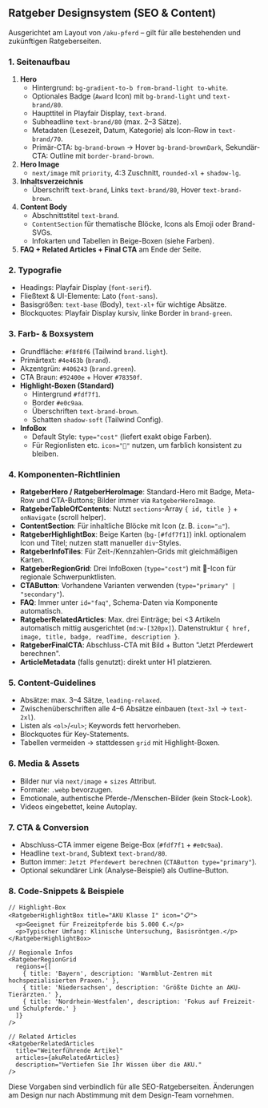 ## Ratgeber Designsystem (SEO & Content)

Ausgerichtet am Layout von `/aku-pferd` – gilt für alle bestehenden und zukünftigen Ratgeberseiten.

### 1. Seitenaufbau
1. **Hero**
   - Hintergrund: `bg-gradient-to-b from-brand-light to-white`.
   - Optionales Badge (`Award` Icon) mit `bg-brand-light` und `text-brand/80`.
   - Haupttitel in Playfair Display, `text-brand`.
   - Subheadline `text-brand/80` (max. 2–3 Sätze).
   - Metadaten (Lesezeit, Datum, Kategorie) als Icon-Row in `text-brand/70`.
   - Primär-CTA: `bg-brand-brown` → Hover `bg-brand-brownDark`, Sekundär-CTA: Outline mit `border-brand-brown`.
2. **Hero Image**
   - `next/image` mit `priority`, 4:3 Zuschnitt, `rounded-xl` + `shadow-lg`.
3. **Inhaltsverzeichnis**
   - Überschrift `text-brand`, Links `text-brand/80`, Hover `text-brand-brown`.
4. **Content Body**
   - Abschnittstitel `text-brand`.
   - `ContentSection` für thematische Blöcke, Icons als Emoji oder Brand-SVGs.
   - Infokarten und Tabellen in Beige-Boxen (siehe Farben).
5. **FAQ + Related Articles + Final CTA** am Ende der Seite.

### 2. Typografie
- Headings: Playfair Display (`font-serif`).
- Fließtext & UI-Elemente: Lato (`font-sans`).
- Basisgrößen: `text-base` (Body), `text-xl+` für wichtige Absätze.
- Blockquotes: Playfair Display kursiv, linke Border in `brand-green`.

### 3. Farb- & Boxsystem
- Grundfläche: `#f8f8f6` (Tailwind `brand.light`).
- Primärtext: `#4e463b` (`brand`).
- Akzentgrün: `#406243` (`brand.green`).
- CTA Braun: `#92400e` + Hover `#78350f`.
- **Highlight-Boxen (Standard)**
  - Hintergrund `#fdf7f1`.
  - Border `#e0c9aa`.
  - Überschriften `text-brand-brown`.
  - Schatten `shadow-soft` (Tailwind Config).
- **InfoBox**
  - Default Style: `type="cost"` (liefert exakt obige Farben).
  - Für Regionlisten etc. `icon="📍"` nutzen, um farblich konsistent zu bleiben.

### 4. Komponenten-Richtlinien
- **RatgeberHero / RatgeberHeroImage**: Standard-Hero mit Badge, Meta-Row und CTA-Buttons; Bilder immer via `RatgeberHeroImage`.
- **RatgeberTableOfContents**: Nutzt `sections`-Array `{ id, title }` + `onNavigate` (scroll helper).
- **ContentSection**: Für inhaltliche Blöcke mit Icon (z. B. `icon="⚖️"`).
- **RatgeberHighlightBox**: Beige Karten (`bg-[#fdf7f1]`) inkl. optionalem Icon und Titel; nutzen statt manueller `div`-Styles.
- **RatgeberInfoTiles**: Für Zeit-/Kennzahlen-Grids mit gleichmäßigen Karten.
- **RatgeberRegionGrid**: Drei InfoBoxen (`type="cost"`) mit 📍-Icon für regionale Schwerpunktlisten.
- **CTAButton**: Vorhandene Varianten verwenden (`type="primary" | "secondary"`).
- **FAQ**: Immer unter `id="faq"`, Schema-Daten via Komponente automatisch.
- **RatgeberRelatedArticles**: Max. drei Einträge; bei <3 Artikeln automatisch mittig ausgerichtet (`md:w-[320px]`). Datenstruktur `{ href, image, title, badge, readTime, description }`.
- **RatgeberFinalCTA**: Abschluss-CTA mit Bild + Button "Jetzt Pferdewert berechnen".
- **ArticleMetadata** (falls genutzt): direkt unter H1 platzieren.

### 5. Content-Guidelines
- Absätze: max. 3–4 Sätze, `leading-relaxed`.
- Zwischenüberschriften alle 4–6 Absätze einbauen (`text-3xl` → `text-2xl`).
- Listen als `<ol>`/`<ul>`; Keywords fett hervorheben.
- Blockquotes für Key-Statements.
- Tabellen vermeiden → stattdessen `grid` mit Highlight-Boxen.

### 6. Media & Assets
- Bilder nur via `next/image` + `sizes` Attribut.
- Formate: `.webp` bevorzugen.
- Emotionale, authentische Pferde-/Menschen-Bilder (kein Stock-Look).
- Videos eingebettet, keine Autoplay.

### 7. CTA & Conversion
- Abschluss-CTA immer eigene Beige-Box (`#fdf7f1` + `#e0c9aa`).
- Headline `text-brand`, Subtext `text-brand/80`.
- Button immer: `Jetzt Pferdewert berechnen` (`CTAButton type="primary"`).
- Optional sekundärer Link (Analyse-Beispiel) als Outline-Button.

### 8. Code-Snippets & Beispiele
```tsx
// Highlight-Box
<RatgeberHighlightBox title="AKU Klasse I" icon="📋">
  <p>Geeignet für Freizeitpferde bis 5.000 €.</p>
  <p>Typischer Umfang: Klinische Untersuchung, Basisröntgen.</p>
</RatgeberHighlightBox>

// Regionale Infos
<RatgeberRegionGrid
  regions={[
    { title: 'Bayern', description: 'Warmblut-Zentren mit hochspezialisierten Praxen.' },
    { title: 'Niedersachsen', description: 'Größte Dichte an AKU-Tierärzten.' },
    { title: 'Nordrhein-Westfalen', description: 'Fokus auf Freizeit- und Schulpferde.' }
  ]}
/>

// Related Articles
<RatgeberRelatedArticles
  title="Weiterführende Artikel"
  articles={akuRelatedArticles}
  description="Vertiefen Sie Ihr Wissen über die AKU."
/>
```

Diese Vorgaben sind verbindlich für alle SEO-Ratgeberseiten. Änderungen am Design nur nach Abstimmung mit dem Design-Team vornehmen.